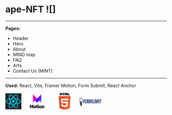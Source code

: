 # ape-NFT ![]

___

__Pages:__      
  * Header 
  * Hero
  * About
  * MIND map 
  * FAQ
  * Arts
  * Contact Us (MINT)
___

__Used:__ 
 React,  Vite, Framer Motion, Form Submit, React Anchor 

<div style="display: flex; gap:10px; align-items: center">
   <img src="./src/assets/react-logo.png" width=50 height=50/>
   <img src="./src/assets/framer-motion-logo.png" width=80>
   <img src="./src/assets/html5-logo.png" width=70>
   <img src="./src/assets/form-submit-logo.png" width=70 height=30>
 </div>

